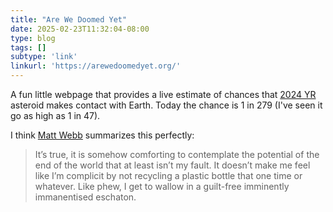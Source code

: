 ```yaml
---
title: "Are We Doomed Yet"
date: 2025-02-23T11:32:04-08:00
type: blog
tags: []
subtype: 'link' 
linkurl: 'https://arewedoomedyet.org/'
---
```


A fun little webpage that provides a live estimate of chances that [2024 YR](https://en.wikipedia.org/wiki/2024_YR4) asteroid makes contact with Earth. Today the chance is 1 in 279 (I've seen it go as high as 1 in 47).

I think [Matt Webb](https://interconnected.org/home/2025/02/14/asteroid) summarizes this perfectly:

> It’s true, it is somehow comforting to contemplate the potential of the end of the world that at least isn’t my fault. It doesn’t make me feel like I’m complicit by not recycling a plastic bottle that one time or whatever. Like phew, I get to wallow in a guilt-free imminently immanentised eschaton.
